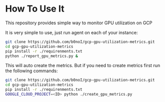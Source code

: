 # How To Use It

This repository provides simple way to monitor GPU utilization on GCP

It is very simple to use, just run agent on each of your instance:

```bash
git clone https://github.com/b0noI/gcp-gpu-utilization-metrics.git
cd gcp-gpu-utilization-metrics
pip install -r ./requirenments.txt
python ./report_gpu_metrics.py &
```

This will auto create the metrics. But if you need to create metrics first run the following commands:

```bash
git clone https://github.com/b0noI/gcp-gpu-utilization-metrics.git
cd gcp-gpu-utilization-metrics
pip install -r ./requirenments.txt
GOOGLE_CLOUD_PROJECT=<ID> python ./create_gpu_metrics.py
```
